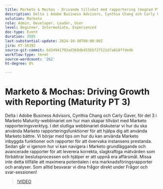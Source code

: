 ```yaml
---
title: Marketo & Mochas - Drivande tillväxt med rapportering (mognad Pt 3)
description: Delta i Adobe Business Advisors, Cynthia Chang och Carly Gaver, för del 3 i Marketo Maturity-webbinariet om hur man skapar tillväxt med Marketo rapporteringsverktyg. I det slutliga webbinariet diskuterar vi hur du ska använda Marketo rapporteringsfunktioner för att hjälpa dig att använda Marketo bättre. Vi börjar med tips om hur du kan använda Marketo inbyggda funktioner och rapporter för att övervaka instansens prestanda. Sedan går vi igenom hur vi kan navigera i Marketo grundläggande och avancerade rapporter för att leverera korrekta, slagkraftiga mätvärden som förbättrar beslutsprocessen och hjälper er att uppnå era affärsmål. Missa inte detta tillfälle att maximera potentialen i era marknadsföringsrapporter och analyser. Som alltid besvarar vi dina frågor direkt under Frågor och svar-sessionen!
solution: Marketo
role: Admin, Developer, Leader, User
level: Beginner, Intermediate, Experienced
doc-type: Event
duration: 3505
last-substantial-update: 2024-10-30T00:00:00Z
jira: KT-16392
source-git-commit: 6d34941792ad369db453b5f27521d7a818ffdedb
workflow-type: tm+mt
source-wordcount: '262'
ht-degree: 0%

---
```



# Marketo &amp; Mochas: Driving Growth with Reporting (Maturity PT 3)

Delta i Adobe Business Advisors, Cynthia Chang och Carly Gaver, för del 3 i Marketo Maturity-webbinariet om hur man skapar tillväxt med Marketo rapporteringsverktyg. I det slutliga webbinariet diskuterar vi hur du ska använda Marketo rapporteringsfunktioner för att hjälpa dig att använda Marketo bättre. Vi börjar med tips om hur du kan använda Marketo inbyggda funktioner och rapporter för att övervaka instansens prestanda. Sedan går vi igenom hur vi kan navigera i Marketo grundläggande och avancerade rapporter för att leverera korrekta, slagkraftiga mätvärden som förbättrar beslutsprocessen och hjälper er att uppnå era affärsmål. Missa inte detta tillfälle att maximera potentialen i era marknadsföringsrapporter och analyser. Som alltid besvarar vi dina frågor direkt under Frågor och svar-sessionen!

>[!VIDEO](https://video.tv.adobe.com/v/3435407/?learn=on)
